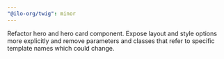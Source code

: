 ```yaml
---
"@ilo-org/twig": minor
---
```


Refactor hero and hero card component. Expose layout and style options more explicitly and remove parameters and classes that refer to specific template names which could change.
